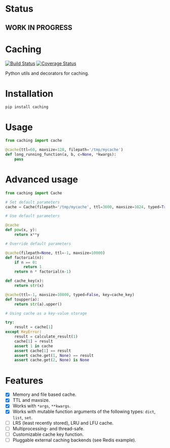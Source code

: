 # Status
## WORK IN PROGRESS

# Caching

[![Build Status](https://travis-ci.org/bofm/python-caching.svg?branch=master)](https://travis-ci.org/bofm/python-caching) [![Coverage Status](https://coveralls.io/repos/github/bofm/python-caching/badge.svg)](https://coveralls.io/github/bofm/python-caching)

Python utils and decorators for cаching.

# Installation

`pip install caching`

# Usage

```python
from caching import cache

@cache(ttl=60, maxsize=128, filepath='/tmp/mycache')
def long_running_function(a, b, c=None, *kwargs):
    pass
```

# Advanced usage

```python
from caching import Cache

# Set default parameters
cache = Cache(filepath='/tmp/mycache', ttl=3600, maxsize=1024, typed=True)

# Use default parameters

@cache
def pow(x, y):
    return x**y

# Override default parameters

@cache(filepath=None, ttl=-1, maxsize=10000)
def factorial(n):
    if n == 0:
        return 1
    return n * factorial(n-1)

def cache_key(x):
    return str(x)

@cache(ttl=-1, maxsize=10000, typed=False, key=cache_key)
def toupper(a):
    return str(a).upper()

# Using cache as a key-value storage

try:
    result = cache[1]
except KeyError:
    result = calculate_result(1)
    cache[1] = result
    assert 1 in cache
    assert cache[1] == result
    assert cache.get(1, None) == result
    assert cache.get(2, None) is None

```

# Features

- [x] Memory and file based cache.
- [x] TTL and maxsize.
- [x] Works with `*args`, `**kwargs`.
- [x] Works with mutable function arguments of the following types: `dict`, `list`, `set`.
- [ ] LRS (least recently stored), LRU and LFU cache.
- [ ] Multiprocessing- and thread-safe.
- [ ] Customizable cache key function.
- [ ] Pluggable external caching backends (see Redis example).
